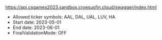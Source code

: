 https://api.csgames2023.sandbox.croesusfin.cloud/swagger/index.html

- Allowed ticker symbols: AAL, DAL, UAL, LUV, HA
- Start date: 2023-05-01
- End date: 2023-06-01
- FinalValidationMode: OFF
